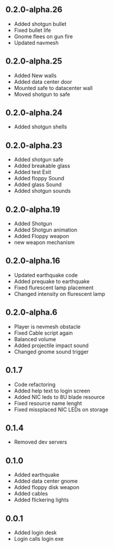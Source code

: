 ## 0.2.0-alpha.26
* Added shotgun bullet
* Fixed bullet life
* Gnome flees on gun fire
* Updated navmesh

## 0.2.0-alpha.25
* Added New walls
* Added data center door
* Mounted safe to datacenter wall
* Moved shotgun to safe

## 0.2.0-alpha.24
* Added shotgun shells

## 0.2.0-alpha.23
* Added shotgun safe
* Added breakable glass
* Added test Exit
* Added floppy Sound
* Added glass Sound
* Added shotgun sounds

## 0.2.0-alpha.19
* Added Shotgun
* Added Shotgun animation
* Added Floppy weapon
* new weapon mechanism

## 0.2.0-alpha.16
* Updated earthquake code
* Added prequake to earthquake
* Fixed flurescent lamp placement
* Changed intensity on flurescent lamp

## 0.2.0-alpha.6
* Player is nevmesh obstacle
* Fixed Cable script again
* Balanced volume
* Added projectile impact sound
* Changed gnome sound trigger

## 0.1.7
* Code refactoring
* Added help text to login screen
* Added NIC leds to 8U blade resource
* Fixed resource name lenght
* Fixed missplaced NIC LEDs on storage

## 0.1.4
* Removed dev servers

## 0.1.0
* Added earthquake
* Added data center gnome
* Added floppy disk weapon
* Added cables
* Added flickering lights

## 0.0.1
* Added login desk
* Login calls login exe
  